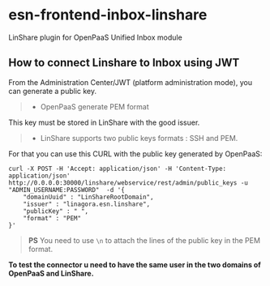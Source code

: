 # esn-frontend-inbox-linshare

LinShare plugin for OpenPaaS Unified Inbox module

## How to connect Linshare to Inbox using JWT

From the Administration Center/JWT (platform administration mode), you can generate a public key.

> - OpenPaaS generate PEM format

This key must be stored in LinShare with the good issuer. 

> - LinShare supports two public keys formats : SSH and PEM. 

For that you can use this CURL with the public key generated by OpenPaaS:

```
curl -X POST -H 'Accept: application/json' -H 'Content-Type: application/json'  http://0.0.0.0:30000/linshare/webservice/rest/admin/public_keys -u "ADMIN_USERNAME:PASSWORD"  -d '{
    "domainUuid" : "LinShareRootDomain",
    "issuer" : "linagora.esn.linshare",
    "publicKey" : " ",
    "format" : "PEM"
}'
```

> **PS**  You need to use ``` \n ``` to attach the lines of the public key in the PEM format.

**To test the connector u need to have the same user in the two domains of OpenPaaS and LinShare.**
